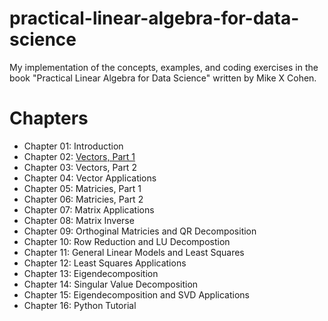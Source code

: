 # practical-linear-algebra-for-data-science
My implementation of the concepts, examples, and coding exercises in the book "Practical Linear Algebra for Data Science" written by Mike X Cohen.

# Chapters

- Chapter 01: Introduction
- Chapter 02: [Vectors, Part 1](02-vectors-pt1.ipynb)
- Chapter 03: Vectors, Part 2
- Chapter 04: Vector Applications
- Chapter 05: Matricies, Part 1
- Chapter 06: Matricies, Part 2
- Chapter 07: Matrix Applications
- Chapter 08: Matrix Inverse
- Chapter 09: Orthoginal Matricies and QR Decomposition
- Chapter 10: Row Reduction and LU Decompostion
- Chapter 11: General Linear Models and Least Squares
- Chapter 12: Least Squares Applications
- Chapter 13: Eigendecomposition
- Chapter 14: Singular Value Decomposition
- Chapter 15: Eigendecomposition and SVD Applications
- Chapter 16: Python Tutorial